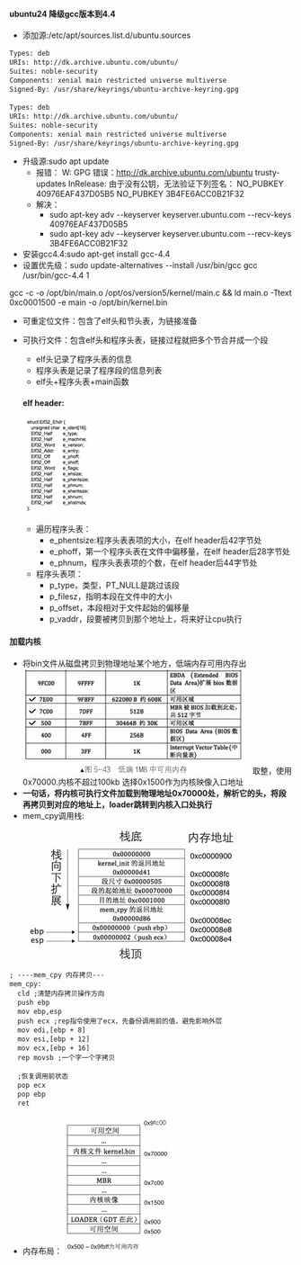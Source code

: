 
#### ubuntu24 降级gcc版本到4.4
- 添加源:/etc/apt/sources.list.d/ubuntu.sources
```
Types: deb
URIs: http://dk.archive.ubuntu.com/ubuntu/
Suites: noble-security
Components: xenial main restricted universe multiverse
Signed-By: /usr/share/keyrings/ubuntu-archive-keyring.gpg

Types: deb
URIs: http://dk.archive.ubuntu.com/ubuntu/
Suites: noble-security
Components: xenial main restricted universe multiverse
Signed-By: /usr/share/keyrings/ubuntu-archive-keyring.gpg
```


- 升级源:sudo apt update
  - 报错：
  W: GPG 错误：http://dk.archive.ubuntu.com/ubuntu trusty-updates InRelease: 由于没有公钥，无法验证下列签名： NO_PUBKEY 40976EAF437D05B5 NO_PUBKEY 3B4FE6ACC0B21F32
  - 解决：
    - sudo apt-key adv --keyserver keyserver.ubuntu.com --recv-keys 40976EAF437D05B5
    - sudo apt-key adv --keyserver keyserver.ubuntu.com --recv-keys 3B4FE6ACC0B21F32
- 安装gcc4.4:sudo apt-get install gcc-4.4
- 设置优先级：sudo update-alternatives  --install /usr/bin/gcc gcc /usr/bin/gcc-4.4 1


gcc -c -o /opt/bin/main.o /opt/os/version5/kernel/main.c && ld main.o -Ttext 0xc0001500 -e main -o /opt/bin/kernel.bin

- 可重定位文件：包含了elf头和节头表，为链接准备
- 可执行文件：包含elf头和程序头表，链接过程就把多个节合并成一个段
  - elf头记录了程序头表的信息
  - 程序头表是记录了程序段的信息列表
  - elf头+程序头表+main函数

  #### elf header:
  
    ![](../asset/elf_header.png)
  - 遍历程序头表：
    - e_phentsize:程序头表表项的大小，在elf header后42字节处
    - e_phoff，第一个程序头表在文件中偏移量，在elf header后28字节处
    - e_phnum，程序头表表项的个数，在elf header后44字节处
  - 程序头表项：
    - p_type，类型，PT_NULL是跳过该段
    - p_filesz，指明本段在文件中的大小
    - p_offset，本段相对于文件起始的偏移量
    - p_vaddr，段要被拷贝到那个地址上，将来好让cpu执行
#### 加载内核
  - 将bin文件从磁盘拷贝到物理地址某个地方，低端内存可用内存出
    ![](../asset/avaliable.png)
    取整，使用0x70000.内核不超过100kb
    选择0x1500作为内核映像入口地址
  - **一句话，将内核可执行文件加载到物理地址0x70000处，解析它的头，将段再拷贝到对应的地址上，loader跳转到内核入口处执行**
  - mem_cpy调用栈:
    ![](../asset/mem_cpy_stack.png)

```
; ----mem_cpy 内存拷贝---
mem_cpy:
  cld ;清楚内存拷贝操作方向
  push ebp
  mov ebp,esp
  push ecx ;rep指令使用了ecx，先备份调用前的值，避免影响外层
  mov edi,[ebp + 8]
  mov esi,[ebp + 12]
  mov ecx,[ebp + 16]
  rep movsb ;一个字一个字拷贝

  ;恢复调用前状态
  pop ecx
  pop ebp
  ret
```
  - 内存布局：
    ![](../asset/kernel_mem_layout.png)
  
  